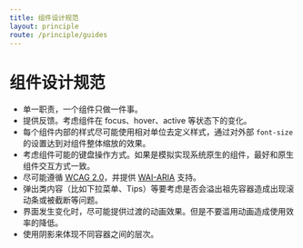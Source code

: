 ```yaml
---
title: 组件设计规范
layout: principle
route: /principle/guides
---
```


# 组件设计规范

- 单一职责，一个组件只做一件事。
- 提供反馈。考虑组件在 focus、hover、active 等状态下的变化。
- 每个组件内部的样式尽可能使用相对单位去定义样式，通过对外部 `font-size` 的设置达到对组件整体缩放的效果。
- 考虑组件可能的键盘操作方式。如果是模拟实现系统原生的组件，最好和原生组件交互方式一致。
- 尽可能遵循 [WCAG 2.0](https://www.w3.org/TR/WCAG20/)，并提供 [WAI-ARIA](https://www.w3.org/TR/wai-aria-1.1/) 支持。
- 弹出类内容（比如下拉菜单、Tips）等要考虑是否会溢出祖先容器造成出现滚动条或被截断等问题。
- 界面发生变化时，尽可能提供过渡的动画效果。但是不要滥用动画造成使用效率的降低。
- 使用阴影来体现不同容器之间的层次。

